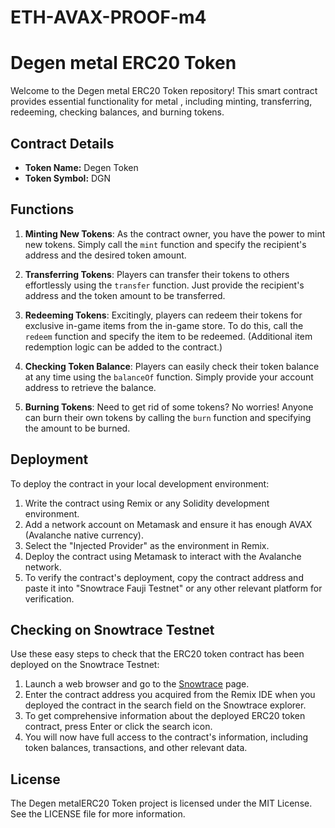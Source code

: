 # ETH-AVAX-PROOF-m4
# Degen metal ERC20 Token

Welcome to the Degen metal ERC20 Token repository! This smart contract provides essential functionality for metal , including minting, transferring, redeeming, checking balances, and burning tokens.

## Contract Details

- **Token Name:** Degen Token
- **Token Symbol:** DGN

## Functions

1. **Minting New Tokens**: As the contract owner, you have the power to mint new tokens. Simply call the `mint` function and specify the recipient's address and the desired token amount.

2. **Transferring Tokens**: Players can transfer their tokens to others effortlessly using the `transfer` function. Just provide the recipient's address and the token amount to be transferred.

3. **Redeeming Tokens**: Excitingly, players can redeem their tokens for exclusive in-game items from the in-game store. To do this, call the `redeem` function and specify the item to be redeemed. (Additional item redemption logic can be added to the contract.)

4. **Checking Token Balance**: Players can easily check their token balance at any time using the `balanceOf` function. Simply provide your account address to retrieve the balance.

5. **Burning Tokens**: Need to get rid of some tokens? No worries! Anyone can burn their own tokens by calling the `burn` function and specifying the amount to be burned.

## Deployment

To deploy the contract in your local development environment:

1. Write the contract using Remix or any Solidity development environment.
2. Add a network account on Metamask and ensure it has enough AVAX (Avalanche native currency).
3. Select the "Injected Provider" as the environment in Remix.
4. Deploy the contract using Metamask to interact with the Avalanche network.
5. To verify the contract's deployment, copy the contract address and paste it into "Snowtrace Fauji Testnet" or any other relevant platform for verification.

## Checking on Snowtrace Testnet
 Use these easy steps to check that the ERC20 token contract has been deployed on the Snowtrace Testnet:
1. Launch a web browser and go to the [Snowtrace](https://testnet.snowtrace.io/) page.
2. Enter the contract address you acquired from the Remix IDE when you deployed the contract in the search field on the Snowtrace explorer.
3. To get comprehensive information about the deployed ERC20 token contract, press Enter or click the search icon.
4. You will now have full access to the contract's information, including token balances, transactions, and other relevant data.

## License

The Degen metalERC20 Token project is licensed under the MIT License. See the LICENSE file for more information.
